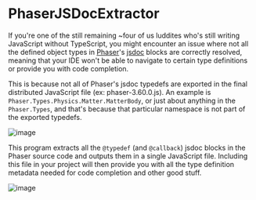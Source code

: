 # PhaserJSDocExtractor

If you're one of the still remaining ~four of us luddites who's still writing JavaScript without TypeScript, you might encounter an issue where not all the defined object types in [Phaser](https://phaser.io/)'s [jsdoc](https://jsdoc.app/) blocks are correctly resolved, meaning that your IDE won't be able to navigate to certain type definitions or provide you with code completion.

This is because not all of Phaser's jsdoc typedefs are exported in the final distributed JavaScript file (ex: phaser-3.60.0.js).  An example is `Phaser.Types.Physics.Matter.MatterBody`, or just about anything in the `Phaser.Types`, and that's because that particular namespace is not part of the exported typedefs.

![image](https://github.com/dreasgrech/PhaserJSDocExtractor/assets/501697/bd37abd4-5843-4964-8676-1324b45a7d5c)

This program extracts all the `@typedef` (and `@callback`) jsdoc blocks in the Phaser source code and outputs them in a single JavaScript file.  Including this file in your project will then provide you with all the type definition metadata needed for code completion and other good stuff.

![image](https://github.com/dreasgrech/PhaserJSDocExtractor/assets/501697/9a72a75f-bd0d-41e3-9ada-3b6fc4baf9e2)
